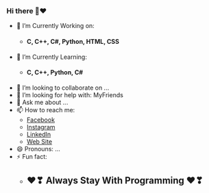 ### Hi there 👋❤


- 🔭 I’m Currently Working on:
  - #### C, C++, C#, Python, HTML, CSS
- 🌱 I’m Currently Learning:
  - #### C, C++, Python, C#
- 👯 I’m looking to collaborate on ...
- 🤔 I’m looking for help with: MyFriends
- 💬 Ask me about ...
- 📫 How to reach me:
  - [Facebook](https://www.facebook.com/muditha.warawita/)
  - [Instagram](https://www.instagram.com/__night_fury_23_/)
  - [LinkedIn](https://www.linkedin.com/in/ravindu-dhanushka-1b424a1a9/)
  - [Web Site](http://codingground.esy.es/ravindu/photomath/)
- 😄 Pronouns: ...
- ⚡ Fun fact:
  - ## ❤❣ Always Stay With Programming ❤❣
